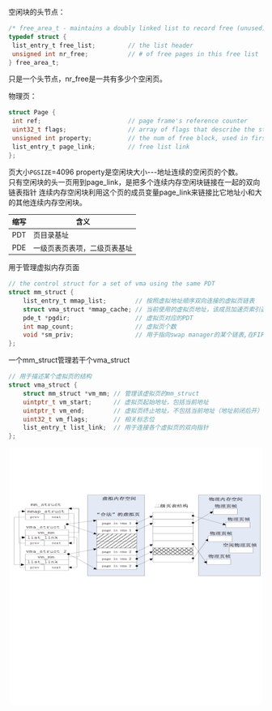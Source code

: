 空闲块的头节点：
```C
/* free_area_t - maintains a doubly linked list to record free (unused) pages */
typedef struct {
 list_entry_t free_list;         // the list header
 unsigned int nr_free;           // # of free pages in this free list
} free_area_t;
```
只是一个头节点，nr_free是一共有多少个空闲页。   

物理页：
```C
struct Page {
 int ref;                        // page frame's reference counter
 uint32_t flags;                 // array of flags that describe the status of the page frame
 unsigned int property;          // the num of free block, used in first fit pm manager
 list_entry_t page_link;         // free list link
};
```
页大小`PGSIZE`=4096   property是空闲块大小---地址连续的空闲页的个数。  
只有空闲块的头一页用到page_link，是把多个连续内存空闲块链接在一起的双向链表指针
连续内存空闲块利用这个页的成员变量page_link来链接比它地址小和大的其他连续内存空闲块。

| 缩写      | 含义     |
| ----------- | -----------     |
| PDT         | 页目录基址                           |
| PDE         | 一级页表页表项，二级页表基址          |


用于管理虚拟内存页面
```C
// the control struct for a set of vma using the same PDT
struct mm_struct {
    list_entry_t mmap_list;        // 按照虚拟地址顺序双向连接的虚拟页链表
    struct vma_struct *mmap_cache; // 当前使用的虚拟页地址，该成员加速页索引速度。
    pde_t *pgdir;                  // 虚拟页对应的PDT
    int map_count;                 // 虚拟页个数
    void *sm_priv;                 // 用于指向swap manager的某个链表,在FIFO算法中，该双向链表用于将可交换的已分配物理页串起来
};
```
一个mm_struct管理若干个vma_struct 
```C
// 用于描述某个虚拟页的结构
struct vma_struct {
    struct mm_struct *vm_mm; // 管理该虚拟页的mm_struct
    uintptr_t vm_start;      // 虚拟页起始地址，包括当前地址  
    uintptr_t vm_end;        // 虚拟页终止地址，不包括当前地址（地址前闭后开）  
    uint32_t vm_flags;       // 相关标志位
    list_entry_t list_link;  // 用于连接各个虚拟页的双向指针
};
```
<div align="center">
<img src="./img/VMMM.png" alt="VMMM" width="500"/>
</div>